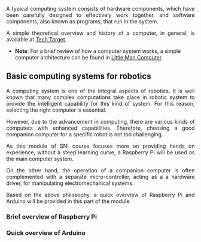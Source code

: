 <style>
  p {
    text-align: justify;
  }
</style>

A typical computing system consists of hardware components, which have been carefully designed to effectively work together, and software components, also known as programs, that run in the system.

A simple theoretical overview and history of a computer, in general, is available at [Tech Target](https://www.techtarget.com/searchwindowsserver/definition/system).
 
- **Note**: For a brief review of how a computer system works, a simple computer architecture can be found in [Little Man Computer](https://www.101computing.net/LMC/#).

## Basic computing systems for robotics

A computing system is one of the integral aspects of robotics. It is well known that many complex computations take place in robotic system to provide the intelligent capability for this kind of system. For this reason, selecting the right computer is essential. 

However, due to the advancement in computing, there are various kinds of computers with enhanced capabilities. Therefore, choosing a good companion computer for a specific robot is not too challenging. 

As this module of SNI course focuses more on providing hands on experience, without a steep learning curve, a Raspberry Pi will be used as the main computer system. 

On the other hand, the operation of a companion computer is often complemented with a separate micro-controller, acting as a a hardware driver, for manipulating electromechanical systems. 

Based on the above philosophy, a quick overview of Raspberry Pi and Arduino will be provided in this part of the module.

### Brief overview of Raspberry Pi

### Quick overview of Arduino